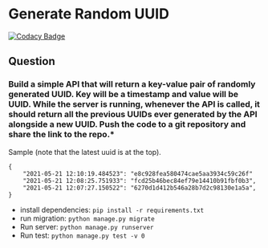# Generate Random UUID

[![Codacy Badge](https://api.codacy.com/project/badge/Grade/ea90f58ef56a49a7986f347c5a2fa74f)](https://app.codacy.com/gh/dotunpeters/cowrywise_random_uuid?utm_source=github.com&utm_medium=referral&utm_content=dotunpeters/cowrywise_random_uuid&utm_campaign=Badge_Grade_Settings)

## Question

### Build a simple API that will return a key-value pair of randomly generated UUID. Key will be a timestamp and value will be UUID. While the server is running, whenever the API is called, it should return all the previous UUIDs ever generated by the API alongside a new UUID. Push the code to a git repository and share the link to the repo.*

Sample (note that the latest uuid is at the top).

    {
        "2021-05-21 12:10:19.484523": "e8c928fea580474cae5aa3934c59c26f"
        "2021-05-21 12:08:25.751933": "fcd25b46bec84ef79e14410b91fbf0b3",
        "2021-05-21 12:07:27.150522": "6270d1d412b546a28b7d2c98130e1a5a",
    }

* install dependencies: `pip install -r requirements.txt`
* run migration: `python manage.py migrate`
* Run server: `python manage.py runserver`
* Run test: `python manage.py test -v 0`
